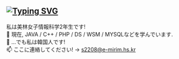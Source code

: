 ## [![Typing SVG](https://readme-typing-svg.demolab.com?font=Kiwi+Maru&pause=1000&color=F7209C&width=435&lines=%E3%81%93%E3%82%93%E3%81%AB%E3%81%A1%E3%81%AF%EF%BC%81%E7%A7%81%E3%81%A7%E3%81%99%2C+%E3%82%AD%E3%83%A0%E3%83%BB%E3%83%92%E3%83%A7%E3%83%B3%E3%82%B8!;%E7%A7%81%E3%81%AE+%E3%82%AE%E3%83%83%E3%83%88%E3%83%8F%E3%83%96%E3%81%B8%E3%82%88%E3%81%86%E3%81%93%E3%81%9D%EF%BC%81)](https://git.io/typing-svg)

<!--
**de-quei/de-quei** is a ✨ _special_ ✨ repository because its `README.md` (this file) appears on your GitHub profile.

Here are some ideas to get you started;

- 🔭 I’m currently working on ...
🌱 I’m currently learning Java, C
- 👯 I’m looking to collaborate on ...
- 🤔 I’m looking for help with ...
- 💬 Ask me about ...
📫 How to reach me: s2208@e-mirim.hs.kr
- 😄 Pronouns: ...
- ⚡ Fun fact: ...
⚡ Fun fact: I want to be a beckend developer!
⚡ Fun fact: I want to be a Japan developer!
🤔 Going to learn ... PHP, JS, C++, Data Structure. </br>
--> 
私は美林女子情報科学2年生です!<br>
🌱 現在, JAVA / C++ / PHP / DS / WSM / MYSQLなどを学んでいます.</br>
💬 ...でも私は韓国人です!</br>
📫 ここに連絡してください! → s2208@e-mirim.hs.kr </br>

<!--[![Top Langs](https://github-readme-stats.vercel.app/api/top-langs/?username=de-quei&layout=compact)](https://github.com/de-quei/github-readme-stats)-->


